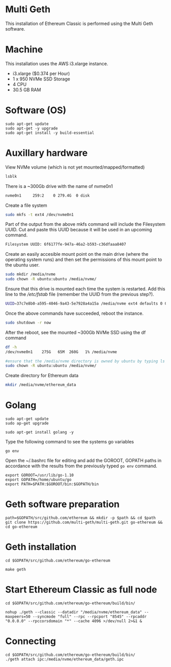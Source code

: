 # Multi Geth
This installation of Ethereum Classic is performed using the Multi Geth software.

# Machine
This installation uses the AWS i3.xlarge instance.
- i3.xlarge ($0.374 per Hour)
- 1 x 950 NVMe SSD Storage
- 4 CPU
- 30.5 GB RAM

# Software (OS)
```
sudo apt-get update
sudo apt-get -y upgrade
sudo apt-get install -y build-essential
```

# Auxillary hardware
View NVMe volume (which is not yet mounted/mapped/formatted)
```bash
lsblk
```
There is a ~300Gb drive with the name of nvme0n1
```bash
nvme0n1     259:2    0 279.4G  0 disk 
```
Create a file system
```bash
sudo mkfs -t ext4 /dev/nvme0n1 
```
Part of the output from the above mkfs command will include the Filesystem UUID. Cut and paste this UUID because it will be used in an upcoming command.
```bash
Filesystem UUID: 6f6177fe-947a-46a2-b593-c36dfaaa8407
```
Create an easily accesible mount point on the main drive (where the operating system runs) and then set the permissions of this mount point to the ubuntu user.
```bash
sudo mkdir /media/nvme
sudo chown -R ubuntu:ubuntu /media/nvme/
```
Ensure that this drive is mounted each time the system is restarted. Add this line to the */etc/fstab* file (remember the UUID from the previous step?).
```bash
UUID=37c7e8b0-a595-4046-9a43-5e7928a4a15a /media/nvme ext4 defaults 0 0
```
Once the above commands have succeeded, reboot the instance.
```bash
sudo shutdown -r now
```
After the reboot, see the mounted ~300Gb NVMe SSD using the df command
```bash
df -h
/dev/nvme0n1    275G   65M  260G   1% /media/nvme
```
```bash
#ensure that the /media/nvme directory is owned by ubuntu by typing ls -la /media/nvme If it is not then type the following command
sudo chown -R ubuntu:ubuntu /media/nvme/
```
Create directory for Ethereum data
```bash
mkdir /media/nvme/ethereum_data
```

# Golang
```
sudo apt-get update
sudo ap-get upgrade
```
```
sudo apt-get install golang -y
```
Type the following command to see the systems go variables
```
go env
```
Open the ~/.bashrc file for editing and add the GOROOT, GOPATH paths in accordance with the results from the previously typed `go env` command.

```
export GOROOT=/usr/lib/go-1.10
export GOPATH=/home/ubuntu/go
export PATH=$PATH:$GOROOT/bin:$GOPATH/bin
```

# Geth software preparation
```
path=$GOPATH/src/github.com/ethereum && mkdir -p $path && cd $path
git clone https://github.com/multi-geth/multi-geth.git go-ethereum && cd go-ethereum
```

# Geth installation 
```
cd $GOPATH/src/github.com/ethereum/go-ethereum
```
```
make geth
```

# Start Ethereum Classic as full node 
```
cd $GOPATH/src/github.com/ethereum/go-ethereum/build/bin/
```
```
nohup ./geth --classic --datadir "/media/nvme/ethereum_data" --maxpeers=50 --syncmode "full" --rpc --rpcport "8545" --rpcaddr "0.0.0.0" --rpccorsdomain "*" --cache 4096 >/dev/null 2>&1 &
```

# Connecting
```
cd $GOPATH/src/github.com/ethereum/go-ethereum/build/bin/
./geth attach ipc:/media/nvme/ethereum_data/geth.ipc 
```
